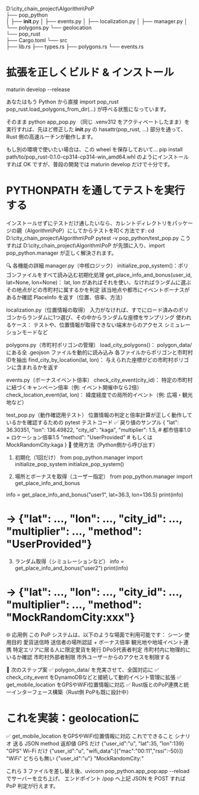 D:\city_chain_project\Algorithm\PoP\
├── pop_python\
│   ├── __init__.py
│   ├── events.py
│   ├── localization.py
│   ├── manager.py
│   └── polygons.py
    └── geolocation\
└── pop_rust\
    ├── Cargo.toml
    └── src\
        ├── lib.rs
        ├── types.rs
        ├── polygons.rs
        └── events.rs

# 拡張を正しくビルド & インストール
maturin develop --release

あなたはもう Python から直接
import pop_rust
pop_rust.load_polygons_from_dir(...)
が呼べる状態になっています。

そのまま python app_pop.py （同じ .venv312 をアクティベートしたまま）を実行すれば、先ほど修正した __init__.py の hasattr(pop_rust, ...) 部分を通って、Rust 側の高速ルーチンが動作します。

もし別の環境で使いたい場合は、この wheel を保存しておいて…
pip install path/to/pop_rust-0.1.0-cp314-cp314-win_amd64.whl
のようにインストールすれば OK ですが、普段の開発では maturin develop だけで十分です。


# PYTHONPATH を通してテストを実行する
インストールせずにテストだけ通したいなら、カレントディレクトリをパッケージの親（Algorithm\PoP）にしてからテストを叩く方法です:
cd D:\city_chain_project\Algorithm\PoP
pytest -v pop_python/test_pop.py
こうすれば D:\city_chain_project\Algorithm\PoP が先頭に入り、import pop_python.manager が正しく解決されます。


🔍 各機能の詳細
manager.py（中核ロジック）
initialize_pop_system()：ポリゴンファイルをすべて読み込む初期化処理
get_place_info_and_bonus(user_id, lat=None, lon=None)：
lat, lon があればそれを使い、なければランダムに選ぶ
その地点がどの市町村に属するかを判定
該当地点や都市にイベントボーナスがあるか確認
PlaceInfo を返す（位置、倍率、方法）

localization.py（位置情報の取得）
入力がなければ、すでにロード済みのポリゴンからランダムに1つ選び、その中からランダムな座標をサンプリング
使われるケース：
テストや、位置情報が取得できない端末からのアクセス
シミュレーションモードなど

polygons.py（市町村ポリゴンの管理）
load_city_polygons()：
polygon_data/ にある全 .geojson ファイルを動的に読み込み
各ファイルからポリゴンと市町村IDを抽出
find_city_by_location(lat, lon)：
与えられた座標がどの市町村ポリゴンに含まれるかを返す

events.py（ボーナスイベント倍率）
check_city_event(city_id)：
特定の市町村に紐づくキャンペーン倍率（例: イベント開催中なら2倍）
check_location_event(lat, lon)：
緯度経度での局所的イベント（例: 広場・観光地など）

test_pop.py（動作確認用テスト）
位置情報の判定と倍率計算が正しく動作しているかを確認するための pytest テストコード
✅ 戻り値のサンプル
{
    "lat": 36.30351,
    "lon": 136.49822,
    "city_id": "kaga",
    "multiplier": 1.5,           # 都市倍率1.0 × ロケーション倍率1.5
    "method": "UserProvided"     # もしくは MockRandomCity:kaga
}
🧪 使用方法（Python側から呼び出す）
1. 初期化（1回だけ）
from pop_python.manager import initialize_pop_system
initialize_pop_system()

2. 場所とボーナスを取得（ユーザー指定）
from pop_python.manager import get_place_info_and_bonus

info = get_place_info_and_bonus("user1", lat=36.3, lon=136.5)
print(info)
# → {"lat": ..., "lon": ..., "city_id": ..., "multiplier": ..., "method": "UserProvided"}

3. ランダム取得（シミュレーションなど）
info = get_place_info_and_bonus("user2")
print(info)
# → {"lat": ..., "lon": ..., "city_id": ..., "multiplier": ..., "method": "MockRandomCity:xxx"}

🌐 応用例
この PoP システムは、以下のような場面で利用可能です：
シーン	使用目的
愛貨送信時	送信者の場所認証 + ボーナス倍率
観光地や地域イベント連携	特定エリアに居る人に限定愛貨を発行
DPoS代表者判定	市町村内に物理的にいるか確認
市町村外部者制限	市外ユーザーからのアクセスを制限する

🚀 次のステップ案
✅ polygon_data/ を充実させて、全国対応に
✅ check_city_event をDynamoDBなどと接続して動的イベント管理に拡張
✅ get_mobile_location をGPSやWiFi位置情報に対応
✅ Rust版とのPoP連携と統一インターフェース構築（Rust側 PoPも既に設計中）


# これを実装：geolocationに
✅ get_mobile_location をGPSやWiFi位置情報に対応
これでできること
シナリオ	送る JSON	method 返却値
GPS だけ	{"user_id":"u", "lat":35, "lon":139}	"GPS"
Wi-Fi だけ	{"user_id":"u", "wifi_data":[{"mac":"00:11","rssi":-50}]}	"WiFi"
どちらも無い	{"user_id":"u"}	"MockRandomCity:<id>"

これら 3 ファイルを差し替え後、uvicorn pop_python.app_pop:app --reload でサーバーを立ち上げ、
エンドポイント /pop へ上記 JSON を POST すれば PoP 判定が行えます。
